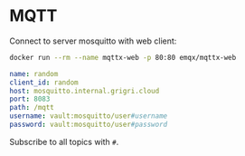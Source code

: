# MQTT

Connect to server mosquitto with web client:

```bash
docker run --rm --name mqttx-web -p 80:80 emqx/mqttx-web
```

```yaml
name: random
client_id: random
host: mosquitto.internal.grigri.cloud
port: 8083
path: /mqtt
username: vault:mosquitto/user#username
password: vault:mosquitto/user#password
```

Subscribe to all topics with `#`.
